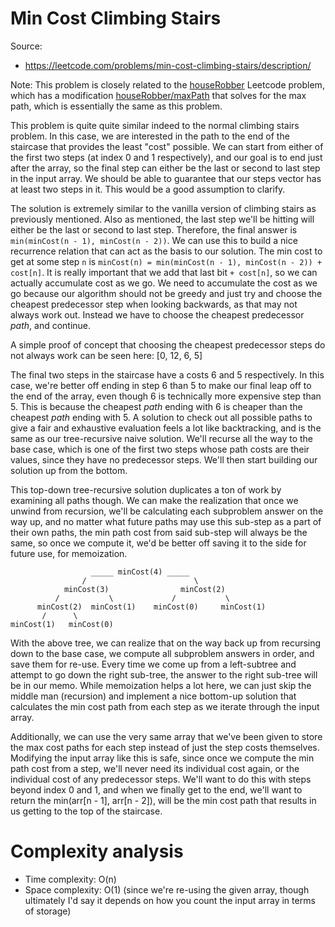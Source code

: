 # Min Cost Climbing Stairs

Source:

 - https://leetcode.com/problems/min-cost-climbing-stairs/description/

Note: This problem is closely related to the [houseRobber](../../houseRobber) Leetcode
problem, which has a modification [houseRobber/maxPath](../../houseRobber/maxPath)
that solves for the max path, which is essentially the same as this problem.

This problem is quite quite similar indeed to the normal climbing stairs problem.
In this case, we are interested in the path to the end of the staircase that provides
the least "cost" possible. We can start from either of the first two steps (at index 0
and 1 respectively), and our goal is to end just after the array, so the final step can
either be the last or second to last step in the input array. We should be able to guarantee
that our steps vector has at least two steps in it. This would be a good assumption to clarify.

The solution is extremely similar to the vanilla version of climbing stairs as previously
mentioned. Also as mentioned, the last step we'll be hitting will either be the last or
second to last step. Therefore, the final answer is `min(minCost(n - 1), minCost(n - 2))`.
We can use this to build a nice recurrence relation that can act as the basis to our solution.
The min cost to get at some step `n` is `minCost(n) = min(minCost(n - 1), minCost(n - 2)) + cost[n]`.
It is really important that we add that last bit `+ cost[n]`, so we can actually accumulate cost as
we go. We need to accumulate the cost as we go because our algorithm should not be greedy and just
try and choose the cheapest predecessor step when looking backwards, as that may not always work out.
Instead we have to choose the cheapest predecessor _path_, and continue.

A simple proof of concept that choosing the cheapest predecessor steps do not always work can be
seen here: [0, 12, 6, 5]

The final two steps in the staircase have a costs 6 and 5 respectively. In this case, we're better
off ending in step 6 than 5 to make our final leap off to the end of the array, even though 6 is
technically more expensive step than 5. This is because the cheapest _path_ ending with 6 is cheaper
than the cheapest _path_ ending with 5. A solution to check out all possible paths to give a fair and
exhaustive evaluation feels a lot like backtracking, and is the same as our tree-recursive naive solution.
We'll recurse all the way to the base case, which is one of the first two steps whose path costs are their
values, since they have no predecessor steps. We'll then start building our solution up from the bottom.

This top-down tree-recursive solution duplicates a ton of work by examining all paths though. We can make
the realization that once we unwind from recursion, we'll be calculating each subproblem answer on the way
up, and no matter what future paths may use this sub-step as a part of their own paths, the min path cost
from said sub-step will always be the same, so once we compute it, we'd be better off saving it to the side
for future use, for memoization.

```
                  _____ minCost(4) _____
                /                        \
            minCost(3)                minCost(2)
          /           \             /           \
      minCost(2)  minCost(1)    minCost(0)     minCost(1)
       /      \
minCost(1)   minCost(0)
```

With the above tree, we can realize that on the way back up from recursing down to the base case, we compute all
subproblem answers in order, and save them for re-use. Every time we come up from a left-subtree and attempt to go
down the right sub-tree, the answer to the right sub-tree will be in our memo. While memoization helps a lot here,
we can just skip the middle man (recursion) and implement a nice bottom-up solution that calculates the min cost path
from each step as we iterate through the input array.

Additionally, we can use the very same array that we've been given to store the max cost paths for each step instead
of just the step costs themselves. Modifying the input array like this is safe, since once we compute the min path cost
from a step, we'll never need its individual cost again, or the individual cost of any predecessor steps. We'll want to
do this with steps beyond index 0 and 1, and when we finally get to the end, we'll want to return the min(arr[n - 1],
arr[n - 2]), will be the min cost path that results in us getting to the top of the staircase.

# Complexity analysis

 - Time complexity: O(n)
 - Space complexity: O(1) (since we're re-using the given array, though ultimately I'd say it
                           depends on how you count the input array in terms of storage)
